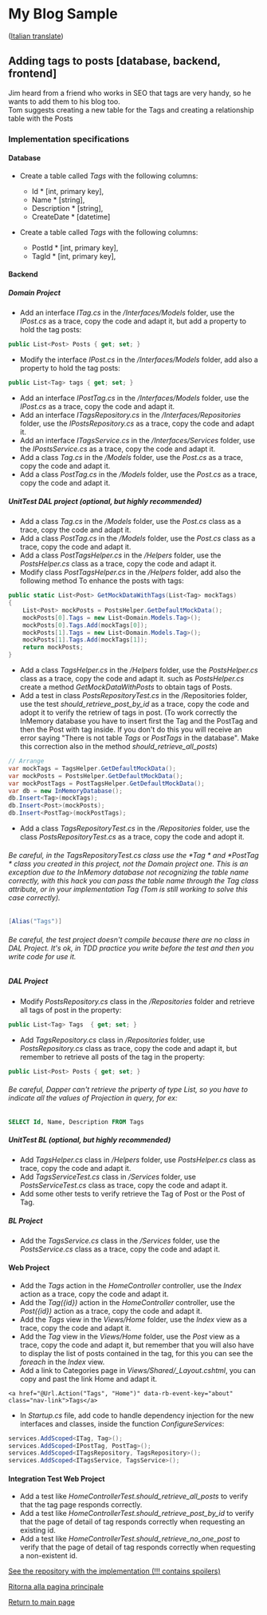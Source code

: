 # My Blog Sample  
([Italian translate](PostTags_IT.md))  

## Adding tags to posts [database, backend, frontend]  
Jim heard from a friend who works in SEO that tags are very handy, so he wants to add them to his blog too.  
Tom suggests creating a new table for the Tags and creating a relationship table with the Posts  

### Implementation specifications  

#### Database  
- Create a table called *Tags* with the following columns:  
  * Id * [int, primary key],  
  * Name * [string],  
  * Description * [string],  
  * CreateDate * [datetime] 
  
- Create a table called *Tags* with the following columns:  
  * PostId  * [int, primary key], 
  * TagId  * [int, primary key], 

#### Backend  

##### Domain Project 
- Add an interface *ITag.cs* in the */Interfaces/Models* folder, use the *IPost.cs* as a trace, copy the code and adapt it, but add a property to hold the tag posts:  
```csharp
public List<Post> Posts { get; set; }
```  
- Modify the interface *IPost.cs* in the */Interfaces/Models* folder, add also a property to hold the tag posts:
```csharp
public List<Tag> tags { get; set; }
```  
- Add an interface *IPostTag.cs* in the */Interfaces/Models* folder, use the *IPost.cs* as a trace, copy the code and adapt it.
- Add an interface *ITagsRepository.cs* in the */Interfaces/Repositories* folder, use the *IPostsRepository.cs* as a trace, copy the code and adapt it.
- Add an interface *ITagsService.cs* in the */Interfaces/Services* folder, use the *IPostsService.cs* as a trace, copy the code and adapt it.
- Add a class *Tag.cs* in the */Models* folder, use the *Post.cs* as a trace, copy the code and adapt it.
- Add a class *PostTag.cs* in the */Models* folder, use the *Post.cs* as a trace, copy the code and adapt it.

##### UnitTest DAL project (optional, but highly recommended)  
- Add a class *Tag.cs* in the */Models* folder, use the *Post.cs* class as a trace, copy the code and adapt it.
- Add a class *PostTag.cs* in the */Models* folder, use the *Post.cs* class as a trace, copy the code and adapt it.
- Add a class *PostTagsHelper.cs* in the */Helpers* folder, use the *PostsHelper.cs* class as a trace, copy the code and adapt it.
- Modify class *PostTagsHelper.cs* in the */Helpers* folder, add also the following method To enhance the posts with tags:
```csharp
public static List<Post> GetMockDataWithTags(List<Tag> mockTags)
{
    List<Post> mockPosts = PostsHelper.GetDefaultMockData();
    mockPosts[0].Tags = new List<Domain.Models.Tag>();
    mockPosts[0].Tags.Add(mockTags[0]);
    mockPosts[1].Tags = new List<Domain.Models.Tag>();
    mockPosts[1].Tags.Add(mockTags[1]);
    return mockPosts;
}
```  
- Add a class *TagsHelper.cs* in the */Helpers* folder, use the *PostsHelper.cs* class as a trace, copy the code and adapt it. such as *PostsHelper.cs* create a method 
*GetMockDataWithPosts* to obtain tags of Posts.
- Add a test in class *PostsRepositoryTest.cs* in the /Repositories folder, use the test *should_retrieve_post_by_id* as a trace, copy the code and adopt it to verify the retriew of tags in post.
(To work correctly the InMemory database you have to insert first the Tag and the PostTag and then the Post with tag inside. If you don't do this you will receive an error saying "There is not table *Tags* or *PostTags* in the database". Make this correction  also in the method *should_retrieve_all_posts*)

```csharp
// Arrange
var mockTags = TagsHelper.GetDefaultMockData();
var mockPosts = PostsHelper.GetDefaultMockData();
var mockPostTags = PostTagsHelper.GetDefaultMockData();
var db = new InMemoryDatabase();
db.Insert<Tag>(mockTags);
db.Insert<Post>(mockPosts);
db.Insert<PostTag>(mockPostTags);
``` 
- Add a class *TagsRepositoryTest.cs* in the */Repositories* folder, use the class *PostsRepositoryTest.cs* as a trace, copy the code and adopt it.

###### Be careful, in the *TagsRepositoryTest.cs* class use the *Tag * and *PostTag * class you created in this project, not the *Domain* project one. This is an exception due to the InMemory database not recognizing the table name correctly, with this *hack* you can pass the table name through the *Tag* class attribute, or in your implementation *Tag* (Tom is still working to solve this case correctly).  

```csharp
[Alias("Tags")]
``` 
###### Be careful, the test project doesn't compile because there are no class in DAL Project. It's ok, in TDD practice you write before the test and then you write code for use it. 

##### DAL Project 
- Modify *PostsRepository.cs* class in the */Repositories* folder and retrieve all tags of post in the property: 
```csharp
public List<Tag> Tags  { get; set; }
```  
- Add *TagsRepository.cs* class in */Repositories* folder, use *PostsRepository.cs* class as trace, copy the code and adapt it, but remember to retrieve all posts of the tag in the property:  
```csharp
public List<Post> Posts { get; set; }
``` 
###### Be careful, Dapper can't retrieve the priperty of type *List*, so you have to indicate all the values of Projection in query, for ex:
```sql
SELECT Id, Name, Description FROM Tags
```  
##### UnitTest BL (optional, but highly recommended)  
- Add *TagsHelper.cs* class in */Helpers* folder, use *PostsHelper.cs* class as trace, copy the code and adapt it.
- Add *TagsServiceTest.cs* class in */Services* folder, use *PostsServiceTest.cs* class as trace, copy the code and adapt it.
- Add some other tests to verify retrieve the Tag of Post or the Post of Tag.

##### BL Project  
- Add the *TagsService.cs* class in the */Services* folder, use the *PostsService.cs* class as a trace, copy the code and adapt it.

####  Web Project  
- Add the *Tags* action in the *HomeController* controller, use the *Index* action as a trace, copy the code and adapt it.
- Add the *Tag({id})* action in the *HomeController* controller, use the *Post({id})* action as a trace, copy the code and adapt it.
- Add the *Tags* view in the *Views/Home* folder, use the *Index* view as a trace, copy the code and adapt it.
- Add the *Tag* view in the *Views/Home* folder, use the *Post* view as a trace, copy the code and adapt it, but remember that you will also have to display the list of posts contained in the tag, for this you can see the *foreach* in the *Index* view.
- Add a link to Categories page in *Views/Shared/_Layout.cshtml*, you can copy and past the link Home and adapt it.
```razor
<a href="@Url.Action("Tags", "Home")" data-rb-event-key="about" class="nav-link">Tags</a>
``` 
- In *Startup.cs* file, add code to handle dependency injection for the new interfaces and classes, inside the function *ConfigureServices*:  
```csharp
services.AddScoped<ITag, Tag>();
services.AddScoped<IPostTag, PostTag>();
services.AddScoped<ITagsRepository, TagsRepository>();
services.AddScoped<ITagsService, TagsService>();
```  
#### Integration Test Web Project
- Add a test like *HomeControllerTest.should_retrieve_all_posts* to verify that the tag page responds correctly.
- Add a test like *HomeControllerTest.should_retrieve_post_by_id* to verify that the page of detail of tag responds correctly when requesting an existing id.
- Add a test like *HomeControllerTest.should_retrieve_no_one_post* to verify that the page of detail of tag responds correctly when requesting a non-existent id.

[See the repository with the implementation (!!! contains spoilers)](https://github.com/Magicianred/my-blog-sample/tree/pathFromV1toV2/step02/add-tags-to-posts)

[Ritorna alla pagina principale](../README_IT.md) 



[Return to main page](../README.md)  
